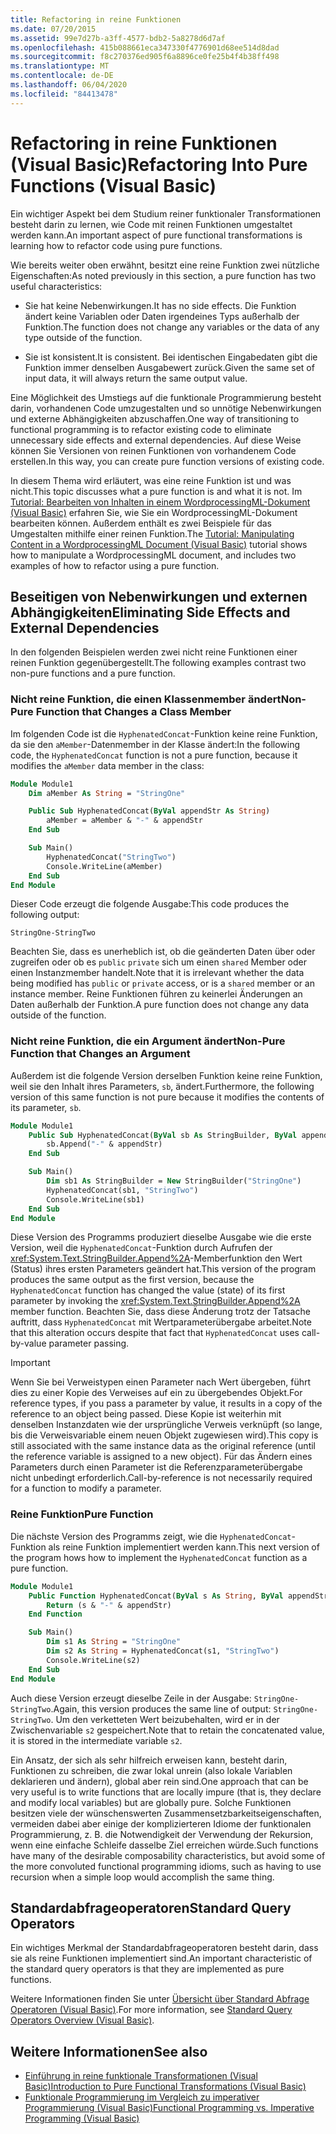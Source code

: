 ```yaml
---
title: Refactoring in reine Funktionen
ms.date: 07/20/2015
ms.assetid: 99e7d27b-a3ff-4577-bdb2-5a8278d6d7af
ms.openlocfilehash: 415b088661eca347330f4776901d68ee514d8dad
ms.sourcegitcommit: f8c270376ed905f6a8896ce0fe25b4f4b38ff498
ms.translationtype: MT
ms.contentlocale: de-DE
ms.lasthandoff: 06/04/2020
ms.locfileid: "84413478"
---
```

# <a name="refactoring-into-pure-functions-visual-basic"></a><span data-ttu-id="c6039-102">Refactoring in reine Funktionen (Visual Basic)</span><span class="sxs-lookup"><span data-stu-id="c6039-102">Refactoring Into Pure Functions (Visual Basic)</span></span>

<span data-ttu-id="c6039-103">Ein wichtiger Aspekt bei dem Studium reiner funktionaler Transformationen besteht darin zu lernen, wie Code mit reinen Funktionen umgestaltet werden kann.</span><span class="sxs-lookup"><span data-stu-id="c6039-103">An important aspect of pure functional transformations is learning how to refactor code using pure functions.</span></span>

<span data-ttu-id="c6039-104">Wie bereits weiter oben erwähnt, besitzt eine reine Funktion zwei nützliche Eigenschaften:</span><span class="sxs-lookup"><span data-stu-id="c6039-104">As noted previously in this section, a pure function has two useful characteristics:</span></span>

- <span data-ttu-id="c6039-105">Sie hat keine Nebenwirkungen.</span><span class="sxs-lookup"><span data-stu-id="c6039-105">It has no side effects.</span></span> <span data-ttu-id="c6039-106">Die Funktion ändert keine Variablen oder Daten irgendeines Typs außerhalb der Funktion.</span><span class="sxs-lookup"><span data-stu-id="c6039-106">The function does not change any variables or the data of any type outside of the function.</span></span>

- <span data-ttu-id="c6039-107">Sie ist konsistent.</span><span class="sxs-lookup"><span data-stu-id="c6039-107">It is consistent.</span></span> <span data-ttu-id="c6039-108">Bei identischen Eingabedaten gibt die Funktion immer denselben Ausgabewert zurück.</span><span class="sxs-lookup"><span data-stu-id="c6039-108">Given the same set of input data, it will always return the same output value.</span></span>

 <span data-ttu-id="c6039-109">Eine Möglichkeit des Umstiegs auf die funktionale Programmierung besteht darin, vorhandenen Code umzugestalten und so unnötige Nebenwirkungen und externe Abhängigkeiten abzuschaffen.</span><span class="sxs-lookup"><span data-stu-id="c6039-109">One way of transitioning to functional programming is to refactor existing code to eliminate unnecessary side effects and external dependencies.</span></span> <span data-ttu-id="c6039-110">Auf diese Weise können Sie Versionen von reinen Funktionen von vorhandenem Code erstellen.</span><span class="sxs-lookup"><span data-stu-id="c6039-110">In this way, you can create pure function versions of existing code.</span></span>

<span data-ttu-id="c6039-111">In diesem Thema wird erläutert, was eine reine Funktion ist und was nicht.</span><span class="sxs-lookup"><span data-stu-id="c6039-111">This topic discusses what a pure function is and what it is not.</span></span> <span data-ttu-id="c6039-112">Im [Tutorial: Bearbeiten von Inhalten in einem WordprocessingML-Dokument (Visual Basic)](tutorial-manipulating-content-in-a-wordprocessingml-document.md) erfahren Sie, wie Sie ein WordprocessingML-Dokument bearbeiten können. Außerdem enthält es zwei Beispiele für das Umgestalten mithilfe einer reinen Funktion.</span><span class="sxs-lookup"><span data-stu-id="c6039-112">The [Tutorial: Manipulating Content in a WordprocessingML Document (Visual Basic)](tutorial-manipulating-content-in-a-wordprocessingml-document.md) tutorial shows how to manipulate a WordprocessingML document, and includes two examples of how to refactor using a pure function.</span></span>

## <a name="eliminating-side-effects-and-external-dependencies"></a><span data-ttu-id="c6039-113">Beseitigen von Nebenwirkungen und externen Abhängigkeiten</span><span class="sxs-lookup"><span data-stu-id="c6039-113">Eliminating Side Effects and External Dependencies</span></span>

<span data-ttu-id="c6039-114">In den folgenden Beispielen werden zwei nicht reine Funktionen einer reinen Funktion gegenübergestellt.</span><span class="sxs-lookup"><span data-stu-id="c6039-114">The following examples contrast two non-pure functions and a pure function.</span></span>

### <a name="non-pure-function-that-changes-a-class-member"></a><span data-ttu-id="c6039-115">Nicht reine Funktion, die einen Klassenmember ändert</span><span class="sxs-lookup"><span data-stu-id="c6039-115">Non-Pure Function that Changes a Class Member</span></span>

<span data-ttu-id="c6039-116">Im folgenden Code ist die `HyphenatedConcat`-Funktion keine reine Funktion, da sie den `aMember`-Datenmember in der Klasse ändert:</span><span class="sxs-lookup"><span data-stu-id="c6039-116">In the following code, the `HyphenatedConcat` function is not a pure function, because it modifies the `aMember` data member in the class:</span></span>

```vb
Module Module1
    Dim aMember As String = "StringOne"

    Public Sub HyphenatedConcat(ByVal appendStr As String)
        aMember = aMember & "-" & appendStr
    End Sub

    Sub Main()
        HyphenatedConcat("StringTwo")
        Console.WriteLine(aMember)
    End Sub
End Module
```

<span data-ttu-id="c6039-117">Dieser Code erzeugt die folgende Ausgabe:</span><span class="sxs-lookup"><span data-stu-id="c6039-117">This code produces the following output:</span></span>

```console
StringOne-StringTwo
```

<span data-ttu-id="c6039-118">Beachten Sie, dass es unerheblich ist, ob die geänderten Daten über oder zugreifen oder ob es `public` `private` sich um einen `shared` Member oder einen Instanzmember handelt.</span><span class="sxs-lookup"><span data-stu-id="c6039-118">Note that it is irrelevant whether the data being modified has `public` or `private` access, or is a  `shared` member or an instance member.</span></span> <span data-ttu-id="c6039-119">Reine Funktionen führen zu keinerlei Änderungen an Daten außerhalb der Funktion.</span><span class="sxs-lookup"><span data-stu-id="c6039-119">A pure function does not change any data outside of the function.</span></span>

### <a name="non-pure-function-that-changes-an-argument"></a><span data-ttu-id="c6039-120">Nicht reine Funktion, die ein Argument ändert</span><span class="sxs-lookup"><span data-stu-id="c6039-120">Non-Pure Function that Changes an Argument</span></span>

<span data-ttu-id="c6039-121">Außerdem ist die folgende Version derselben Funktion keine reine Funktion, weil sie den Inhalt ihres Parameters, `sb`, ändert.</span><span class="sxs-lookup"><span data-stu-id="c6039-121">Furthermore, the following version of this same function is not pure because it modifies the contents of its parameter, `sb`.</span></span>

```vb
Module Module1
    Public Sub HyphenatedConcat(ByVal sb As StringBuilder, ByVal appendStr As String)
        sb.Append("-" & appendStr)
    End Sub

    Sub Main()
        Dim sb1 As StringBuilder = New StringBuilder("StringOne")
        HyphenatedConcat(sb1, "StringTwo")
        Console.WriteLine(sb1)
    End Sub
End Module
```

<span data-ttu-id="c6039-122">Diese Version des Programms produziert dieselbe Ausgabe wie die erste Version, weil die `HyphenatedConcat`-Funktion durch Aufrufen der <xref:System.Text.StringBuilder.Append%2A>-Memberfunktion den Wert (Status) ihres ersten Parameters geändert hat.</span><span class="sxs-lookup"><span data-stu-id="c6039-122">This version of the program produces the same output as the first version, because the `HyphenatedConcat` function has changed the value (state) of its first parameter by invoking the <xref:System.Text.StringBuilder.Append%2A> member function.</span></span> <span data-ttu-id="c6039-123">Beachten Sie, dass diese Änderung trotz der Tatsache auftritt, dass `HyphenatedConcat` mit Wertparameterübergabe arbeitet.</span><span class="sxs-lookup"><span data-stu-id="c6039-123">Note that this alteration occurs despite that fact that `HyphenatedConcat` uses call-by-value parameter passing.</span></span>

> [!IMPORTANT]
> <span data-ttu-id="c6039-124">Wenn Sie bei Verweistypen einen Parameter nach Wert übergeben, führt dies zu einer Kopie des Verweises auf ein zu übergebendes Objekt.</span><span class="sxs-lookup"><span data-stu-id="c6039-124">For reference types, if you pass a parameter by value, it results in a copy of the reference to an object being passed.</span></span> <span data-ttu-id="c6039-125">Diese Kopie ist weiterhin mit denselben Instanzdaten wie der ursprüngliche Verweis verknüpft (so lange, bis die Verweisvariable einem neuen Objekt zugewiesen wird).</span><span class="sxs-lookup"><span data-stu-id="c6039-125">This copy is still associated with the same instance data as the original reference (until the reference variable is assigned to a new object).</span></span> <span data-ttu-id="c6039-126">Für das Ändern eines Parameters durch einen Parameter ist die Referenzparameterübergabe nicht unbedingt erforderlich.</span><span class="sxs-lookup"><span data-stu-id="c6039-126">Call-by-reference is not necessarily required for a function to modify a parameter.</span></span>

### <a name="pure-function"></a><span data-ttu-id="c6039-127">Reine Funktion</span><span class="sxs-lookup"><span data-stu-id="c6039-127">Pure Function</span></span>

<span data-ttu-id="c6039-128">Die nächste Version des Programms zeigt, wie die `HyphenatedConcat`-Funktion als reine Funktion implementiert werden kann.</span><span class="sxs-lookup"><span data-stu-id="c6039-128">This next version of the program hows how to implement the `HyphenatedConcat` function as a pure function.</span></span>

```vb
Module Module1
    Public Function HyphenatedConcat(ByVal s As String, ByVal appendStr As String) As String
        Return (s & "-" & appendStr)
    End Function

    Sub Main()
        Dim s1 As String = "StringOne"
        Dim s2 As String = HyphenatedConcat(s1, "StringTwo")
        Console.WriteLine(s2)
    End Sub
End Module
```

<span data-ttu-id="c6039-129">Auch diese Version erzeugt dieselbe Zeile in der Ausgabe: `StringOne-StringTwo`.</span><span class="sxs-lookup"><span data-stu-id="c6039-129">Again, this version produces the same line of output: `StringOne-StringTwo`.</span></span> <span data-ttu-id="c6039-130">Um den verketteten Wert beizubehalten, wird er in der Zwischenvariable `s2` gespeichert.</span><span class="sxs-lookup"><span data-stu-id="c6039-130">Note that to retain the concatenated value, it is stored in the intermediate variable `s2`.</span></span>

<span data-ttu-id="c6039-131">Ein Ansatz, der sich als sehr hilfreich erweisen kann, besteht darin, Funktionen zu schreiben, die zwar lokal unrein (also lokale Variablen deklarieren und ändern), global aber rein sind.</span><span class="sxs-lookup"><span data-stu-id="c6039-131">One approach that can be very useful is to write functions that are locally impure (that is, they declare and modify local variables) but are globally pure.</span></span> <span data-ttu-id="c6039-132">Solche Funktionen besitzen viele der wünschenswerten Zusammensetzbarkeitseigenschaften, vermeiden dabei aber einige der komplizierteren Idiome der funktionalen Programmierung, z. B. die Notwendigkeit der Verwendung der Rekursion, wenn eine einfache Schleife dasselbe Ziel erreichen würde.</span><span class="sxs-lookup"><span data-stu-id="c6039-132">Such functions have many of the desirable composability characteristics, but avoid some of the more convoluted functional programming idioms, such as having to use recursion when a simple loop would accomplish the same thing.</span></span>

## <a name="standard-query-operators"></a><span data-ttu-id="c6039-133">Standardabfrageoperatoren</span><span class="sxs-lookup"><span data-stu-id="c6039-133">Standard Query Operators</span></span>

<span data-ttu-id="c6039-134">Ein wichtiges Merkmal der Standardabfrageoperatoren besteht darin, dass sie als reine Funktionen implementiert sind.</span><span class="sxs-lookup"><span data-stu-id="c6039-134">An important characteristic of the standard query operators is that they are implemented as pure functions.</span></span>

<span data-ttu-id="c6039-135">Weitere Informationen finden Sie unter [Übersicht über Standard Abfrage Operatoren (Visual Basic)](standard-query-operators-overview.md).</span><span class="sxs-lookup"><span data-stu-id="c6039-135">For more information, see [Standard Query Operators Overview (Visual Basic)](standard-query-operators-overview.md).</span></span>

## <a name="see-also"></a><span data-ttu-id="c6039-136">Weitere Informationen</span><span class="sxs-lookup"><span data-stu-id="c6039-136">See also</span></span>

- [<span data-ttu-id="c6039-137">Einführung in reine funktionale Transformationen (Visual Basic)</span><span class="sxs-lookup"><span data-stu-id="c6039-137">Introduction to Pure Functional Transformations (Visual Basic)</span></span>](introduction-to-pure-functional-transformations.md)
- [<span data-ttu-id="c6039-138">Funktionale Programmierung im Vergleich zu imperativer Programmierung (Visual Basic)</span><span class="sxs-lookup"><span data-stu-id="c6039-138">Functional Programming vs. Imperative Programming (Visual Basic)</span></span>](functional-programming-vs-imperative-programming.md)

